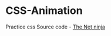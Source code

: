 # CSS-Animation
Practice css
Source code - [The Net ninja](https://www.youtube.com/channel/UCW5YeuERMmlnqo4oq8vwUpg)
